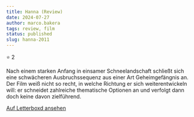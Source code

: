 ```yaml
---
title: Hanna (Review)
date: 2024-07-27
author: marco.bakera
tags: review, film
status: published
slug: hanna-2011
---
```


⭐ 2

Nach einem starken Anfang in einsamer Schneelandschaft schließt sich eine schwächeren Ausbruchssequenz aus einer Art Geheimgefängnis an. Der Film weiß nicht so recht, in welche Richtung er sich weiterentwickeln will: er schneidet zahlreiche thematische Optionen an und verfolgt dann doch keine davon zielführend.

[Auf Letterboxd ansehen](https://boxd.it/6XZbM7)

